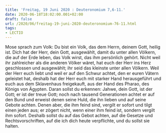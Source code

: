 ```yaml
---
title: 'Freitag, 19 Juni 2020 : Deuteronomium 7,6-11.'
date: 2020-06-18T18:02:00.001+02:00
draft: false
url: /2020/06/freitag-19-juni-2020-deuteronomium-76-11.html
tags: 
- LECTIO
---
```


Mose sprach zum Volk: Du bist ein Volk, das dem Herrn, deinem Gott, heilig ist. Dich hat der Herr, dein Gott, ausgewählt, damit du unter allen Völkern, die auf der Erde leben, das Volk wirst, das ihm persönlich gehört. Nicht weil ihr zahlreicher als die anderen Völker wäret, hat euch der Herr ins Herz geschlossen und ausgewählt; ihr seid das kleinste unter allen Völkern. Weil der Herr euch liebt und weil er auf den Schwur achtet, den er euren Vätern geleistet hat, deshalb hat der Herr euch mit starker Hand herausgeführt und euch aus dem Sklavenhaus freigekauft, aus der Hand des Pharao, des Königs von Ägypten. Daran sollst du erkennen: Jahwe, dein Gott, ist der Gott; er ist der treue Gott; noch nach tausend Generationen achtet er auf den Bund und erweist denen seine Huld, die ihn lieben und auf seine Gebote achten. Denen aber, die ihm feind sind, vergilt er sofort und tilgt einen jeden aus; er zögert nicht, wenn einer ihm feind ist, sondern vergilt ihm sofort. Deshalb sollst du auf das Gebot achten, auf die Gesetze und Rechtsvorschriften, auf die ich dich heute verpflichte, und du sollst sie halten.